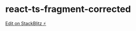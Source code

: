# react-ts-fragment-corrected

[Edit on StackBlitz ⚡️](https://stackblitz.com/edit/react-ts-fragment-corrected)